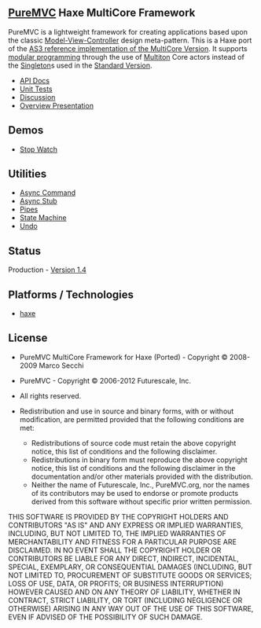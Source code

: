## [PureMVC](http://puremvc.github.com/) Haxe MultiCore Framework
PureMVC is a lightweight framework for creating applications based upon the classic [Model-View-Controller](http://en.wikipedia.org/wiki/Model-view-controller) design meta-pattern. This is a Haxe port of the [AS3 reference implementation of the MultiCore Version](https://github.com/PureMVC/puremvc-as3-multicore-framework/wiki). It supports [modular programming](http://en.wikipedia.org/wiki/Modular_programming) through the use of [Multiton](http://en.wikipedia.org/wiki/Multiton) Core actors instead of the [Singleton](http://en.wikipedia.org/wiki/Singleton_pattern)s used in the [Standard Version](https://github.com/PureMVC/puremvc-haxe-standard-framework/wiki).

* [API Docs](http://darkstar.puremvc.org/content_header.html?url=http://puremvc.org/pages/docs/Haxe/multicore/docs&desc=PureMVC%20API%20Docs:%20PureMVC%20MultiCore%20for%20Haxe)
* [Unit Tests](https://github.com/PureMVC/puremvc-haxe-multicore-unittests/wiki)
* [Discussion](http://forums.puremvc.org/index.php?board=57.0)
* [Overview Presentation](http://puremvc.tv/#P002)

## Demos
* [Stop Watch](https://github.com/PureMVC/puremvc-haxe-demo-xinf-stopwatch/wiki)

## Utilities
* [Async Command](https://github.com/PureMVC/puremvc-haxe-util-asynccommand/wiki)
* [Async Stub](https://github.com/PureMVC/puremvc-haxe-util-async-stub/wiki)
* [Pipes](https://github.com/PureMVC/puremvc-haxe-util-pipes/wiki)
* [State Machine](https://github.com/PureMVC/puremvc-haxe-util-statemachine/wiki)
* [Undo](https://github.com/PureMVC/puremvc-haxe-util-undo/wiki)

## Status
Production - [Version 1.4](https://github.com/PureMVC/puremvc-haxe-multicore-framework/blob/master/VERSION)

## Platforms / Technologies
* [haxe](http://en.wikipedia.org/wiki/haxe)

## License
* PureMVC MultiCore Framework for Haxe (Ported) - Copyright © 2008-2009 Marco Secchi
* PureMVC - Copyright © 2006-2012 Futurescale, Inc.
* All rights reserved.

* Redistribution and use in source and binary forms, with or without modification, are permitted provided that the following conditions are met:

  * Redistributions of source code must retain the above copyright notice, this list of conditions and the following disclaimer.
  * Redistributions in binary form must reproduce the above copyright notice, this list of conditions and the following disclaimer in the documentation and/or other materials provided with the distribution.
  * Neither the name of Futurescale, Inc., PureMVC.org, nor the names of its contributors may be used to endorse or promote products derived from this software without specific prior written permission.

THIS SOFTWARE IS PROVIDED BY THE COPYRIGHT HOLDERS AND CONTRIBUTORS "AS IS" AND ANY EXPRESS OR IMPLIED WARRANTIES, INCLUDING, BUT NOT LIMITED TO, THE IMPLIED WARRANTIES OF MERCHANTABILITY AND FITNESS FOR A PARTICULAR PURPOSE ARE DISCLAIMED. IN NO EVENT SHALL THE COPYRIGHT HOLDER OR CONTRIBUTORS BE LIABLE FOR ANY DIRECT, INDIRECT, INCIDENTAL, SPECIAL, EXEMPLARY, OR CONSEQUENTIAL DAMAGES (INCLUDING, BUT NOT LIMITED TO, PROCUREMENT OF SUBSTITUTE GOODS OR SERVICES; LOSS OF USE, DATA, OR PROFITS; OR BUSINESS INTERRUPTION) HOWEVER CAUSED AND ON ANY THEORY OF LIABILITY, WHETHER IN CONTRACT, STRICT LIABILITY, OR TORT (INCLUDING NEGLIGENCE OR OTHERWISE) ARISING IN ANY WAY OUT OF THE USE OF THIS SOFTWARE, EVEN IF ADVISED OF THE POSSIBILITY OF SUCH DAMAGE.
